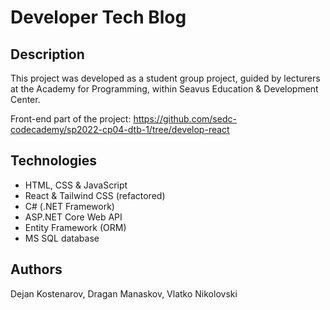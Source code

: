 # Developer Tech Blog

## Description

This project was developed as a student group project, guided by lecturers at the Academy for Programming, within Seavus Education & Development Center.

Front-end part of the project: https://github.com/sedc-codecademy/sp2022-cp04-dtb-1/tree/develop-react

## Technologies
* HTML, CSS & JavaScript
* React & Tailwind CSS (refactored)
* C# (.NET Framework)
* ASP.NET Core Web API
* Entity Framework (ORM)
* MS SQL database

## Authors
Dejan Kostenarov, Dragan Manaskov, Vlatko Nikolovski

